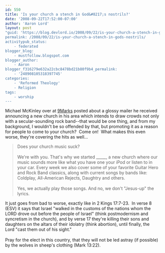```yaml
---
id: 550
title: 'Is your church a stench in God&#8217;s nostrils?'
date: '2008-09-22T17:52:00-07:00'
author: 'Aaron Lord'
layout: post
"guid: 'https://blog.devlord.io/2008/09/22/is-your-church-a-stench-in-gods-nostrils/'
permalink: /2008/09/22/is-your-church-a-stench-in-gods-nostrils/
activitypub_status:
    - federated
blogger_blog:
    - mustfollow.blogspot.com
blogger_author:
    - Aaron
blogger_f316279e632a22cbc8478bd21b80f9b4_permalink:
    - '248908105318397745'
categories:
    - 'Reformed Theology'
    - Religion
tags:
    - worship
---
```


Michael McKinley over at <a href="http://blog.9marks.org/2008/09/does-your-churc.html">9Marks</a> posted about a glossy mailer he received announcing a new church in his area which intends to draw crowds not only with a secular-sounding rock band--that would be one thing, and from my background, I wouldn't be so offended by that, but promoting it as a reason for people to come to your church?  Come on!  What makes this even worse, they're covering the hits as well...<div><blockquote>Does your church music suck?<br /><br />We're with you. That's why we started _____, a new church where our music sounds more like what you have one your iPod or listen to in your car. Every week we also cover some of your favorite Guitar Hero and Rock Band classics, along with current songs by bands like: Coldplay, All-American Rejects, Daughtry and others.<br /><br />Yes, we actually play those songs. And no, we don't "Jesus-up" the lyrics.</blockquote>It just goes from bad to worse, exactly like in 2 Kings 17:7-23.  In verse 8 (ESV) it says that Israel "walked in the customs of the nations whom the LORD drove out before the people of Israel" (think postmodernism and syncretism in the church), and by verse 17 they're killing their sons and daughters on the altars of their idolatry (think abortion), until finally, the Lord "cast them out of his sight."</div><div><br /></div><div>Pray for the elect in this country, that they will not be led astray (if possible) by the wolves in sheep's clothing (Mark 13:22).</div><div class="blogger-post-footer"></div>